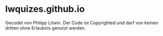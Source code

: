 # lwquizes.github.io
Gecodet von Philipp Litwin.
Der Code ist Copyrighted und darf von keinen dritten ohne Erlaubnis genutzt werden.
